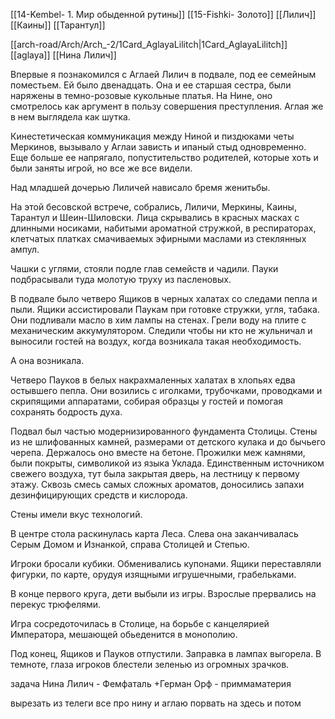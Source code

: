 [[14-Kembel- 1. Мир обыденной рутины]]
[[15-Fishki- Золото]]
 [[Лилич]]
 [[Каины]]
 [[Тарантул]]
 
[[arch-road/Arch/Arch_-2/1Card_AglayaLilitch|1Card_AglayaLilitch]]
[[aglaya]]
[[Нина Лилич]]


Впервые я познакомился с Аглаей Лилич в подвале, под ее семейным поместьем. Ей было двенадцать. Она и ее старшая сестра, были наряжены в темно-розовые кукольные платья. На Нине, оно смотрелось как аргумент в пользу совершения преступления. Аглая же в нем выглядела как шутка. 

Кинестетическая коммуникация между Ниной и пиздюками четы Меркинов, вызывало у Аглаи зависть и ипаный стыд одновременно. Еще больше ее напрягало, попустительство родителей, которые хоть и были заняты игрой, но все же все видели.

Над младшей дочерью Лиличей нависало бремя женитьбы.

На этой бесовской встрече, собрались, Лиличи, Меркины, Каины, Тарантул и Шеин-Шиловски. Лица скрывались в красных масках с длинными носиками, набитыми ароматной стружкой, в респираторах, клетчатых платках смачиваемых эфирными маслами из стеклянных ампул. 

Чашки с углями, стояли подле глав семейств и чадили. Пауки подбрасывали туда молотую труху из пасленовых.

В подвале было четверо Ящиков в черных халатах со следами пепла и пыли. Ящики ассистировали Паукам при готовке стружки, угля, табака. Они подливали масло в хим лампы на стенах. Грели воду на плите с механическим аккумулятором. Следили чтобы ни кто не жульничал и выносили гостей на воздух, когда возникала такая необходимость. 

А она возникала.  

Четверо Пауков в белых накрахмаленных халатах в хлопьях едва остывшего пепла. Они возились с иголками, трубочками, проводками и скрипящими аппаратами, собирая образцы у гостей и помогая сохранять бодрость духа.

Подвал был частью модернизированного фундамента Столицы. Стены из не шлифованных камней, размерами от детского кулака и до бычьего черепа. Держалось оно вместе на бетоне. Прожилки меж камнями, были покрыты, символикой из языка Уклада. Единственным источником свежего воздуха, тут была закрытая дверь, на лестницу к первому этажу. Сквозь смесь самых сложных ароматов, доносились запахи дезинфицирующих средств и кислорода. 

Стены имели вкус технологий.

В центре стола раскинулась карта Леса. Слева она заканчивалась Серым Домом и Изнанкой, справа Столицей и Степью. 

Игроки бросали кубики. Обменивались купонами. Ящики переставляли фигурки, по карте, орудуя изящными игрушечными, грабельками.

В конце первого круга, дети выбыли из игры. Взрослые прервались на перекус трюфелями.

Игра сосредоточилась в Столице, на борьбе с канцелярией Императора, мешающей обьеденится в монополию.  

Под конец, Ящиков и Пауков отпустили. Заправка в лампах выгорела. В темноте, глаза игроков блестели зеленью из огромных зрачков.



задача 
	Нина Лилич - Фемфаталь
	+Герман Орф 
		- приммаматерия

вырезать из телеги все про нину и аглаю
порвать на здесь и потом


